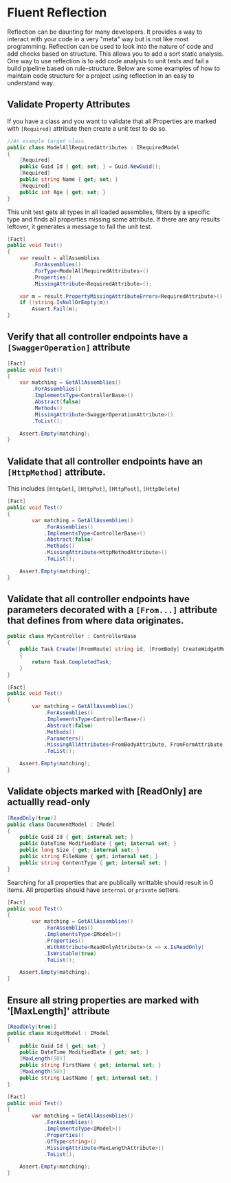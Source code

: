 # Fluent Reflection

Reflection can be daunting for many developers. It provides a way to interact with your code in a very "meta" way but is not like most programming.
Reflection can be used to look into the nature of code and add checks based on structure. This allows you to add a sort static analysis.
One way to use reflection is to add code analysis to unit tests and fail a build pipeline based on rule-structure.
Below are some examples of how to maintain code structure for a project using reflection in an easy to understand way.

## Validate Property Attributes

If you have a class and you want to validate that all Properties are marked with `[Required]` attribute then create a unit test to do so.

```csharp
//An example target class
public class ModelAllRequiredAttributes : IRequiredModel
{
    [Required]
    public Guid Id { get; set; } = Guid.NewGuid();
    [Required]
    public string Name { get; set; }
    [Required]
    public int Age { get; set; }
}
```

This unit test gets all types in all loaded assemblies, filters by a specific type and finds all properties missing some attribute. If there are any results leftover, it generates a message to fail the unit test.

```csharp
[Fact]
public void Test()
{
    var result = allAssemblies
        .ForAssemblies()
        .ForType<ModelAllRequiredAttributes>()
        .Properties()
        .MissingAttribute<RequiredAttribute>();

    var m = result.PropertyMissingAttributeErrors<RequiredAttribute>().ErrorMessage;
    if (!string.IsNullOrEmpty(m))
        Assert.Fail(m);
}
```
## Verify that all controller endpoints have a `[SwaggerOperation]` attribute

```csharp
[Fact]
public void Test()
{
    var matching = GetAllAssemblies()
        .ForAssemblies()
        .ImplementsType<ControllerBase>()
        .Abstract(false)
        .Methods()
        .MissingAttribute<SwaggerOperationAttribute>()
        .ToList();

    Assert.Empty(matching);
}
```

## Validate that all controller endpoints have an `[HttpMethod]` attribute.

This includes `[HttpGet]`, `[HttpPut]`, `[HttpPost]`, `[HttpDelete]`

```csharp
[Fact]
public void Test()
{
        var matching = GetAllAssemblies()
            .ForAssemblies()
            .ImplementsType<ControllerBase>()
            .Abstract(false)
            .Methods()
            .MissingAttribute<HttpMethodAttribute>()
            .ToList();

    Assert.Empty(matching);
}
```

## Validate that all controller endpoints have parameters decorated with a `[From...]` attribute that defines from where data originates.

```csharp
public class MyController : ControllerBase
{
    public Task Create([FromRoute] string id, [FromBody] CreateWidgetModel model)
    {
        return Task.CompletedTask;
    }
}
```

```csharp
[Fact]
public void Test()
{
        var matching = GetAllAssemblies()
            .ForAssemblies()
            .ImplementsType<ControllerBase>()
            .Abstract(false)
            .Methods()
            .Parameters()
            .MissingAllAttributes<FromBodyAttribute, FromFormAttribute, FromQueryAttribute, FromRouteAttribute, FromServicesAttribute>()
            .ToList();

    Assert.Empty(matching);
}
```

## Validate objects marked with [ReadOnly] are actuallly read-only

```csharp
[ReadOnly(true)]
public class DocumentModel : IModel
{
    public Guid Id { get; internal set; }
    public DateTime ModifiedDate { get; internal set; }
    public long Size { get; internal set; }
    public string FileName { get; internal set; }
    public string ContentType { get; internal set; }
}
```

Searching for all properties that are publically writtable should result in 0 items. All properties should have `internal` or `private` setters.

```csharp
[Fact]
public void Test()
{
        var matching = GetAllAssemblies()
            .ForAssemblies()
            .ImplementsType<IModel>()
            .Properties()
            .WithAttribute<ReadOnlyAttribute>(x => x.IsReadOnly)
            .IsWritable(true)
            .ToList();

    Assert.Empty(matching);
}
```

## Ensure all string properties are marked with '[MaxLength]' attribute

```csharp
[ReadOnly(true)]
public class WidgetModel : IModel
{
    public Guid Id { get; set; }
    public DateTime ModifiedDate { get; set; }
    [MaxLength(50)]
    public string FirstName { get; internal set; }
    [MaxLength(50)]
    public string LastName { get; internal set; }
}
```


```csharp
[Fact]
public void Test()
{
        var matching = GetAllAssemblies()
            .ForAssemblies()
            .ImplementsType<IModel>()
            .Properties()
            .OfType<string>()
            .MissingAttribute<MaxLengthAttribute>()
            .ToList();

    Assert.Empty(matching);
}
```
